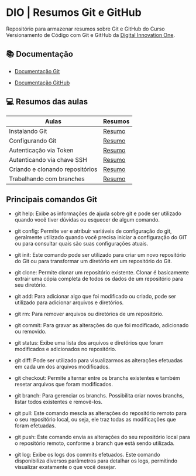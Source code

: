 
# DIO | Resumos Git e GitHub

Repositório para armazenar resumos sobre Git e GitHub do Curso Versionamento de Código com Git e GitHub da [Digital Innovation One](https://www.dio.me/).

## 📚 Documentação
- [Documentação Git](https://git-scm.com/docs/git/pt_BR)

- [Documentação GitHub](https://docs.github.com/pt)

## 💻 Resumos das aulas

| Aulas | Resumos |
|-------|---------|
| Instalando Git | [Resumo](https://web.dio.me/course/versionamento-de-codigo-com-git-e-github/learning/c8d73362-9038-4259-af4c-30dcc5551afe?back=/track/coding-future-avanade-net-developer&tab=undefined&moduleId=undefined)
| Configurando Git | [Resumo](https://web.dio.me/course/versionamento-de-codigo-com-git-e-github/learning/f9b294d2-f8ca-4364-9031-1e897721b3e2?back=/track/coding-future-avanade-net-developer&tab=undefined&moduleId=undefined)
| Autenticação via Token | [Resumo](https://web.dio.me/course/versionamento-de-codigo-com-git-e-github/learning/3d13d85f-2508-4396-9657-4643d3302c79?back=/track/coding-future-avanade-net-developer&tab=undefined&moduleId=undefined)
| Autenticando via chave SSH | [Resumo](https://web.dio.me/course/versionamento-de-codigo-com-git-e-github/learning/a53b7d6e-d7a2-40de-a8f9-cc30b42fc93d?back=/track/coding-future-avanade-net-developer&tab=undefined&moduleId=undefined)
| Criando e clonando repositórios | [Resumo](https://web.dio.me/course/versionamento-de-codigo-com-git-e-github/learning/a53b7d6e-d7a2-40de-a8f9-cc30b42fc93d?back=/track/coding-future-avanade-net-developer&tab=undefined&moduleId=undefined)
| Trabalhando com branches | [Resumo](https://web.dio.me/course/versionamento-de-codigo-com-git-e-github/learning/a53b7d6e-d7a2-40de-a8f9-cc30b42fc93d?back=/track/coding-future-avanade-net-developer&tab=undefined&moduleId=undefined)

## Principais comandos Git

-  git help:
Exibe as informações de ajuda sobre git e pode ser utilizado quando você tiver dúvidas ou esquecer de algum comando.

- git config:
Permite ver e atribuir variáveis de configuração do git, geralmente utilizado quando você precisa iniciar a configuração do GIT ou para consultar quais são suas configurações atuais.

- git init:
Este comando pode ser utilizado para criar um novo repositório do Git ou para transformar um diretório em um repositório do Git.

- git clone:
Permite clonar um repositório existente. Clonar é basicamente extrair uma cópia completa de todos os dados de um repositório para seu diretório.

- git add:
Para adicionar algo que foi modificado ou criado, pode ser utilizado para adicionar arquivos e diretórios.

- git rm:
Para remover arquivos ou diretórios de um repositório.

- git commit:
Para gravar as alterações do que foi modificado, adicionado ou removido.

- git status:
Exibe uma lista dos arquivos e diretórios que foram modificados e adicionados no repositório.

- git diff:
Pode ser utilizado para visualizarmos as alterações efetuadas em cada um dos arquivos modificados.

- git checkout:
Permite alternar entre os branchs existentes e também resetar arquivos que foram modificados.

- git branch:
Para gerenciar os branchs. Possibilita criar novos branchs, listar todos existentes e removê-los.

- git pull:
Este comando mescla as alterações do repositório remoto para o seu repositório local, ou seja, ele traz todas as modificações que foram efetuadas.

- git push:
Este comando envia as alterações do seu repositório local para o repositório remoto, conforme a branch que está sendo utilizada.

- git log:
Exibe os logs dos commits efetuados. Este comando disponibiliza diversos parâmetros para detalhar os logs, permitindo visualizar exatamente o que você desejar.